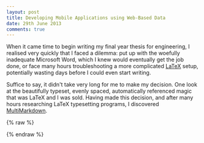 ```yaml
---
layout: post
title: Developing Mobile Applications using Web-Based Data
date: 29th June 2013
comments: true
---
```

When it came time to begin writing my final year thesis for engineering, I realised very quickly that I faced a dilemma: put up with the woefully inadequate Microsoft Word, which I knew would eventually get the job done, or face many hours troubleshooting a more complicated [LaTeX](http://www.latex-project.org/) setup, potentially wasting days before I could even start writing. 

Suffice to say, it didn't take very long for me to make my decision. One look at the beautifully typeset, evenly spaced, automatically referenced magic that was LaTeX and I was sold. Having made this decision, and after many hours researching LaTeX typesetting programs, I discovered [MultiMarkdown](http://fletcherpenney.net/multimarkdown/).

{% raw %}

<script async class="speakerdeck-embed" data-id="9ee47bd0c2a0013058122e683725fb4a" data-ratio="1.6" src="//speakerdeck.com/assets/embed.js"></script>

{% endraw %}